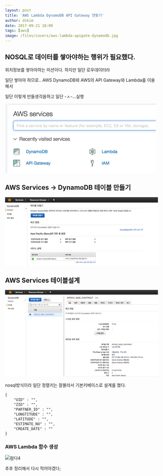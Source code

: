 ```yaml
---
layout: post
title: 'AWS Lambda DynamoDB API Gateway 연동기'
author: dskim
date: 2017-09-21 18:09
tags: [aws]
image: /files/covers/aws-lambda-apigate-dynamodb.jpg
---
```


## NOSQL로 데이터를 쌓아야하는 행위가 필요했다.

위치정보를 쌓아야하는 미션이다. 하지만 일단 로우데이터라 

일단 쌓아야 하므로.. AWS DynamoDB와 AWS의 API Gateway와 Lambda를 이용해서 

일단 이렇게 만들생각을하고 일단 -ㅅ-...실행

![람다1](/files/2017-09-21-aws-lambda-1.png)

## AWS Services -> DynamoDB 테이블 만들기

![람다2](/files/2017-09-21-aws-lambda-2.png)

## AWS Services 테이블설계

![람다3](/files/2017-09-21-aws-lambda-3.png)

nosql방식이라 일단 정렬키는 잘몰라서 기본키베이스로 설계를 했다.
```
{
    "UID" : "",
    "ZID" : "",
    "PARTNER_ID" : "",
    "LONGTITUDE" : "",
    "LATITUDE" : "",
    "ESTIMATE_NO" : "",
    "CREATE_DATE" : ""
}

```


### AWS Lambda 함수 생성

![람다4](/files/2017-09-21-aws-lambda-4.png)

추후 정리해서 다시 적어야겠다;